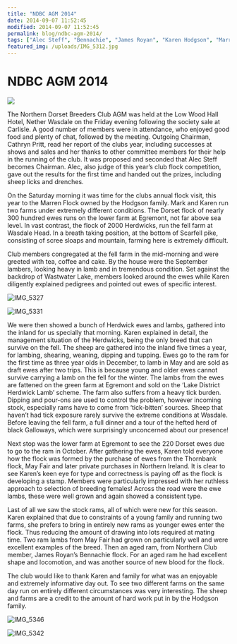 ```yaml
---
title: "NDBC AGM 2014"
date: 2014-09-07 11:52:45
modified: 2014-09-07 11:52:45
permalink: blog/ndbc-agm-2014/
tags: ["Alec Steff", "Bennachie", "James Royan", "Karen Hodgson", "Marren", "May Fair", "NDBC", "Open Day", "Poll Dorset", "Thornbank"]
featured_img: /uploads/IMG_5312.jpg
---
```


# NDBC AGM 2014

![](/uploads/IMG_5312.jpg)

The Northern Dorset Breeders Club AGM was held at the Low Wood Hall Hotel, Nether Wasdale on the Friday evening following the society sale at Carlisle. A good number of members were in attendance, who enjoyed good food and plenty of chat, followed by the meeting. Outgoing Chairman, Cathryn Pritt, read her report of the clubs year, including successes at shows and sales and her thanks to other committee members for their help in the running of the club. It was proposed and seconded that Alec Steff becomes Chairman. Alec, also judge of this year’s club flock competition, gave out the results for the first time and handed out the prizes, including sheep licks and drenches.

On the Saturday morning it was time for the clubs annual flock visit, this year to the Marren Flock owned by the Hodgson family. Mark and Karen run two farms under extremely different conditions. The Dorset flock of nearly 300 hundred ewes runs on the lower farm at Egremont, not far above sea level. In vast contrast, the flock of 2000 Herdwicks, run the fell farm at Wasdale Head. In a breath taking position, at the bottom of Scarfell pike, consisting of scree sloaps and mountain, farming here is extremely difficult.

Club members congregated at the fell farm in the mid-morning and were greeted with tea, coffee and cake. By the house were the September lambers, looking heavy in lamb and in tremendous condition. Set against the backdrop of Wastwater Lake, members looked around the ewes while Karen diligently explained pedigrees and pointed out ewes of specific interest.

![IMG_5327](/uploads/IMG_5327.jpg)

![IMG_5331](/uploads/IMG_5331.jpg)

We were then showed a bunch of Herdwick ewes and lambs, gathered into the inland for us specially that morning. Karen explained in detail, the management situation of the Herdwicks, being the only breed that can survive on the fell. The sheep are gathered into the inland five times a year, for lambing, shearing, weaning, dipping and tupping. Ewes go to the ram for the first time as three year olds in December, to lamb in May and are sold as draft ewes after two trips. This is because young and older ewes cannot survive carrying a lamb on the fell for the winter. The lambs from the ewes are fattened on the green farm at Egremont and sold on the ‘Lake District Herdwick Lamb’ scheme. The farm also suffers from a heavy tick burden. Dipping and pour-ons are used to control the problem, however incoming stock, especially rams have to come from ‘tick-bitten’ sources. Sheep that haven’t had tick exposure rarely survive the extreme conditions at Wasdale. Before leaving the fell farm, a full dinner and a tour of the hefted herd of black Galloways, which were surprisingly unconcerned about our presence!

Next stop was the lower farm at Egremont to see the 220 Dorset ewes due to go to the ram in October. After gathering the ewes, Karen told everyone how the flock was formed by the purchase of ewes from the Thornbank flock, May Fair and later private purchases in Northern Ireland. It is clear to see Karen’s keen eye for type and correctness is paying off as the flock is developing a stamp. Members were particularly impressed with her ruthless approach to selection of breeding females! Across the road were the ewe lambs, these were well grown and again showed a consistent type.

Last of all we saw the stock rams, all of which were new for this season. Karen explained that due to constraints of a young family and running two farms, she prefers to bring in entirely new rams as younger ewes enter the flock. Thus reducing the amount of drawing into lots required at mating time. Two ram lambs from May Fair had grown on particularly well and were excellent examples of the breed. Then an aged ram, from Northern Club member, James Royan’s Bennachie flock. For an aged ram he had excellent shape and locomotion, and was another source of new blood for the flock.

The club would like to thank Karen and family for what was an enjoyable and extremely informative day out. To see two different farms on the same day run on entirely different circumstances was very interesting. The sheep and farms are a credit to the amount of hard work put in by the Hodgson family.

![IMG_5346](/uploads/IMG_5346.jpg)

![IMG_5342](/uploads/IMG_5342.jpg)
